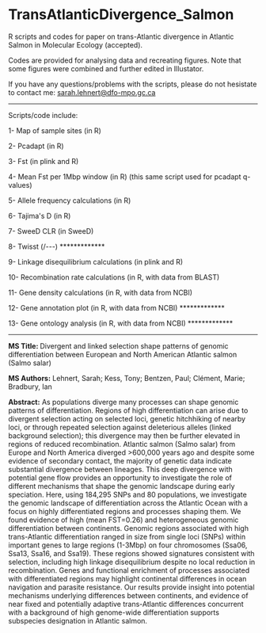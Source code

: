 # TransAtlanticDivergence_Salmon

R scripts and codes for paper on trans-Atlantic divergence in Atlantic Salmon in Molecular Ecology (accepted).

Codes are provided for analysing data and recreating figures. Note that some figures were combined and further edited in Illustator.

If you have any questions/problems with the scripts, please do not hesistate to contact me: sarah.lehnert@dfo-mpo.gc.ca

-----

Scripts/code include:

1- Map of sample sites (in R)

2- Pcadapt (in R)

3- Fst (in plink and R)

4- Mean Fst per 1Mbp window (in R) (this same script used for pcadapt q-values)

5- Allele frequency calculations (in R)

6- Tajima's D (in R)

7- SweeD CLR (in SweeD)

8- Twisst (/---) *************

9- Linkage disequilibrium calculations (in plink and R)

10- Recombination rate calculations (in R, with data from BLAST)

11- Gene density calculations (in R, with data from NCBI)

12- Gene annotation plot (in R, with data from NCBI) *************

13- Gene ontology analysis (in R, with data from NCBI) *************

-----

<b>MS Title: </b>Divergent and linked selection shape patterns of genomic differentiation between European and North American Atlantic salmon (Salmo salar)

<b>MS Authors:</b> Lehnert, Sarah; Kess, Tony; Bentzen, Paul; Clément, Marie; Bradbury, Ian

<b>Abstract:</b> As populations diverge many processes can shape genomic patterns of differentiation. Regions of high differentiation can arise due to divergent selection acting on selected loci, genetic hitchhiking of nearby loci, or through repeated selection against deleterious alleles (linked background selection); this divergence may then be further elevated in regions of reduced recombination. Atlantic salmon (Salmo salar) from Europe and North America diverged >600,000 years ago and despite some evidence of secondary contact, the majority of genetic data indicate substantial divergence between lineages. This deep divergence with potential gene flow provides an opportunity to investigate the role of different mechanisms that shape the genomic landscape during early speciation. Here, using 184,295 SNPs and 80 populations, we investigate the genomic landscape of differentiation across the Atlantic Ocean with a focus on highly differentiated regions and processes shaping them. We found evidence of high (mean FST=0.26) and heterogeneous genomic differentiation between continents. Genomic regions associated with high trans-Atlantic differentiation ranged in size from single loci (SNPs) within important genes to large regions (1-3Mbp) on four chromosomes (Ssa06, Ssa13, Ssa16, and Ssa19). These regions showed signatures consistent with selection, including high linkage disequilibrium despite no local reduction in recombination. Genes and functional enrichment of processes associated with differentiated regions may highlight continental differences in ocean navigation and parasite resistance. Our results provide insight into potential mechanisms underlying differences between continents, and evidence of near fixed and potentially adaptive trans-Atlantic differences concurrent with a background of high genome-wide differentiation supports subspecies designation in Atlantic salmon.
